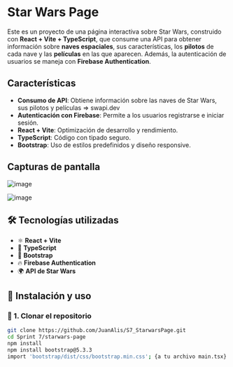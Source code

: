 #  Star Wars Page

Este es un proyecto de una página interactiva sobre Star Wars, construido con **React + Vite + TypeScript**, que consume una API para obtener información sobre **naves espaciales**, sus características, los **pilotos** de cada nave y las **películas** en las que aparecen. Además, la autenticación de usuarios se maneja con **Firebase Authentication**.

##  Características

-  **Consumo de API**: Obtiene información sobre las naves de Star Wars, sus pilotos y películas => swapi.dev
-  **Autenticación con Firebase**: Permite a los usuarios registrarse e iniciar sesión.  
-  **React + Vite**: Optimización de desarrollo y rendimiento.  
-  **TypeScript**: Código con tipado seguro.  
-  **Bootstrap**: Uso de estilos predefinidos y diseño responsive.  

##  Capturas de pantalla
![image](https://github.com/user-attachments/assets/76c89d22-c1ad-49d0-8795-023e3774d20f)


![image](https://github.com/user-attachments/assets/c4353c17-e666-47dd-8553-95a048031f18)


## 🛠️ Tecnologías utilizadas

- ⚛️ **React + Vite**  
- 📜 **TypeScript**  
- 🎨 **Bootstrap**  
- 🔥 **Firebase Authentication**  
- 🌍 **API de Star Wars**  

## 🚀 Instalación y uso

### 🔹 1. Clonar el repositorio
```bash
git clone https://github.com/JuanAlis/S7_StarwarsPage.git
cd Sprint 7/starwars-page
npm install
npm install bootstrap@5.3.3
import 'bootstrap/dist/css/bootstrap.min.css'; {a tu archivo main.tsx}

